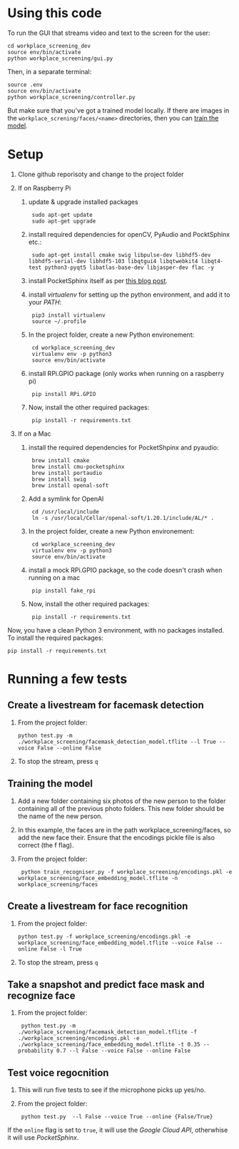 # Using this code

To run the GUI that streams video and text to the screen for the user:

    cd workplace_screening_dev
    source env/bin/activate
    python workplace_screening/gui.py

Then, in a separate terminal:

    source .env
    source env/bin/activate
    python workplace_screening/controller.py

But make sure that you've got a trained model locally. If there are images in the `workplace_screning/faces/<name>` directories, then you can [train the model](#training-the-model). 

# Setup

1. Clone github reporisoty and change to the project folder
        
1. If on Raspberry Pi

    1. update & upgrade installed packages

            sudo apt-get update
            sudo apt-get upgrade
        
    1. install required dependencies for openCV, PyAudio and PocktSphinx etc.:
    
            sudo apt-get install cmake swig libpulse-dev libhdf5-dev libhdf5-serial-dev libhdf5-103 libqtgui4 libqtwebkit4 libqt4-test python3-pyqt5 libatlas-base-dev libjasper-dev flac -y

    2. install PocketSphinx itself as per [this blog post](https://howchoo.com/g/ztbhyzfknze/how-to-install-pocketsphinx-on-a-raspberry-pi).
        
    3. install _virtualenv_ for setting up the python environment, and add it to your _PATH_:

            pip3 install virtualenv
            source ~/.profile

    1. In the project folder, create a new Python environement:

            cd workplace_screening_dev
            virtualenv env -p python3
            source env/bin/activate

    4. install RPi.GPIO package (only works when running on a raspberry pi)
            
            pip install RPi.GPIO

    5. Now, install the other required packages:

            pip install -r requirements.txt


1. If on a Mac

    1. install the required dependencies for PocketShpinx and pyaudio:

            brew install cmake
            brew install cmu-pocketsphinx
            brew install portaudio
            brew install swig
            brew install openal-soft
        
    1. Add a symlink for OpenAl

            cd /usr/local/include
            ln -s /usr/local/Cellar/openal-soft/1.20.1/include/AL/* .

    1. In the project folder, create a new Python environement:

            cd workplace_screening_dev
            virtualenv env -p python3
            source env/bin/activate

    4. install a mock RPi.GPIO package, so the code doesn't crash when running on a mac
            
            pip install fake_rpi

    5. Now, install the other required packages:

            pip install -r requirements.txt


Now, you have a clean Python 3 environment, with no packages installed. To install the required packages:

    pip install -r requirements.txt

# Running a few tests

## Create a livestream for facemask detection

1. From the project folder:
    
       python test.py -m ./workplace_screening/facemask_detection_model.tflite --l True --voice False --online False 

1. To stop the stream, press `q`

## Training the model

1. Add a new folder containing six photos of the new person to the folder containing all of the previous photo folders. This new folder should be the name of the new person.

1. In this example, the faces are in the path workplace_screening/faces, so add the new face their. Ensure that the encodings pickle file is also correct (the f flag).

1. From the project folder:

        python train_recogniser.py -f workplace_screening/encodings.pkl -e workplace_screening/face_embedding_model.tflite -n workplace_screening/faces
    
## Create a livestream for face recognition

1. From the project folder:
    
       python test.py -f workplace_screening/encodings.pkl -e workplace_screening/face_embedding_model.tflite --voice False --online False -l True

1. To stop the stream, press `q`
    
## Take a snapshot and predict face mask and recognize face

1. From the project folder:

        python test.py -m ./workplace_screening/facemask_detection_model.tflite -f ./workplace_screening/encodings.pkl -e ./workplace_screening/face_embedding_model.tflite -t 0.35 --probability 0.7 --l False --voice False --online False
   
## Test voice regocnition 

1. This will run five tests to see if the microphone picks up yes/no.

1. From the project folder:
        
        python test.py  --l False --voice True --online {False/True}

If the `online` flag is set to `true`, it will use the _Google Cloud API_, otherwhise it will use _PocketSphinx_.
